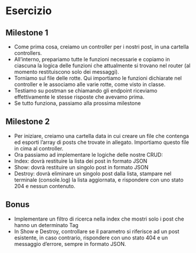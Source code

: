 # Esercizio

## Milestone 1

- Come prima cosa, creiamo un controller per i nostri post, in una cartella controllers.
- All’interno, prepariamo tutte le funzioni necessarie e copiamo in ciascuna la logica delle funzioni che attualmente si trovano nel router (al momento restituiscono solo dei messaggi).
- Torniamo sul file delle rotte. Qui importiamo le funzioni dichiarate nel controller e le associamo alle varie rotte, come visto in classe.
- Testiamo su postman se chiamando gli endpoint riceviamo effettivamente le stesse risposte che avevamo prima.
- Se tutto funziona, passiamo alla prossima milestone

## Milestone 2

- Per iniziare, creiamo una cartella data in cui creare un file che contenga ed esporti l’array di posts che trovate in allegato. Importiamo questo file in cima al controller.
- Ora passiamo ad implementare le logiche delle nostre CRUD:
- Index: dovrà restituire la lista dei post in formato JSON
- Show: dovrà restituire un singolo post in formato JSON
- Destroy: dovrà eliminare un singolo post dalla lista, stampare nel terminale (console.log) la lista aggiornata, e rispondere con uno stato 204 e nessun contenuto.

## Bonus

- Implementare un filtro di ricerca nella index che mostri solo i post che hanno un determinato Tag
- In Show e Destroy, controllare se il parametro si riferisce ad un post esistente, in caso contrario, rispondere con uno stato 404 e un messaggio d’errore, sempre in formato JSON.
